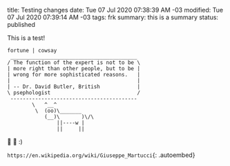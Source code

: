 title: Testing changes
date: Tue 07 Jul 2020 07:38:39 AM -03
modified: Tue 07 Jul 2020 07:39:14 AM -03
tags:  frk
summary: this is a summary
status: published

This is a test!

```
fortune | cowsay
 _________________________________________ 
/ The function of the expert is not to be \
| more right than other people, but to be |
| wrong for more sophisticated reasons.   |
|                                         |
| -- Dr. David Butler, British            |
\ psephologist                            /
 ----------------------------------------- 
        \   ^__^
         \  (oo)\_______
            (__)\       )\/\
                ||----w |
                ||     ||
```

:cake: :tophat: :)

`https://en.wikipedia.org/wiki/Giuseppe_Martucci`{: .autoembed}
